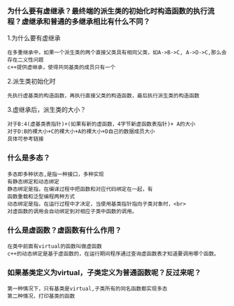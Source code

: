 ### 为什么要有虚继承？最终端的派生类的初始化时构造函数的执行流程？虚继承和普通的多继承相比有什么不同？
1.为什么要有虚继承
```
在多重继承中，如果一个派生类的两个直接父类具有相同父类，如A->B->C, A->D->C,那么会存在二义性问题
c++提供虚继承，使得共同基类的成员只有一个
```
2.派生类初始化时
```
先执行虚基类的构造函数，再执行直接父类的构造函数，最后执行派生类的构造函数
```
3.虚继承后，派生类的大小？
```
对于B:4(虚基类表指针)+(如果有新的虚函数，4字节新虚函数表指针)+ A的大小
对于D:B的裸大小+C的裸大小+A的裸大小+D自己的数据成员大小
具体可参考链接
```

### 什么是多态？
```
多态即多种状态,是指一种接口，多种实现
有静态绑定和动态绑定
静态绑定是指，在编译过程中把函数和对应代码绑定在一起，有
函数重载和泛型编程两种方式
动态绑定是指，在运行过程中才决定，当使用基类指针指向子类对象时，<br>
对虚函数的调用会自动绑定到对相应子类中函数的调用。
```

### 什么是虚函数？虚函数有什么作用？
```
在类中前面有virtual的函数叫做虚函数
c++的动态绑定是基于虚函数的，在运行期间程序通过查询虚函数表才知道要调用哪个函数。

```

### 如果基类定义为virtual，子类定义为普通函数呢？反过来呢？
```
第一种情况下，只有基类是virtual,子类所有的同名函数都实现多态
第二种情况，打印基类的函数
```
